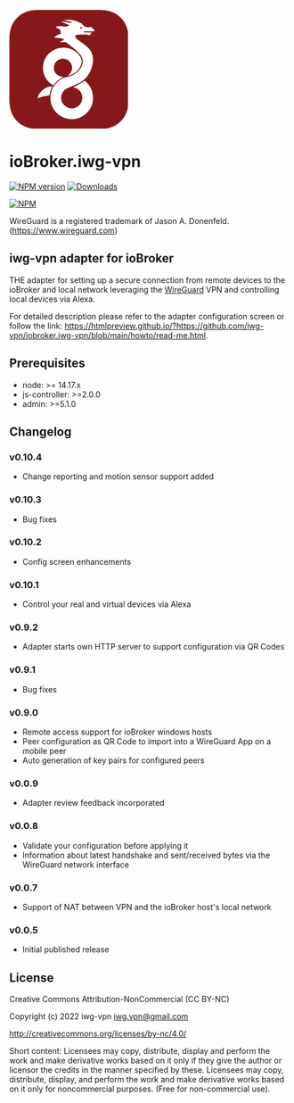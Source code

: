 ![Logo](admin/iwg-vpn.png)
# ioBroker.iwg-vpn

[![NPM version](http://img.shields.io/npm/v/iobroker.iwg-vpn.svg)](https://www.npmjs.com/package/iobroker.iwg-vpn)
[![Downloads](https://img.shields.io/npm/dm/iobroker.iwg-vpn.svg)](https://www.npmjs.com/package/iobroker.iwg-vpn)

[![NPM](https://nodei.co/npm/iobroker.iwg-vpn.png?downloads=true)](https://nodei.co/npm/iobroker.iwg-vpn/)

WireGuard is a registered trademark of Jason A. Donenfeld. (https://www.wireguard.com)

## iwg-vpn adapter for ioBroker

THE adapter for setting up a secure connection from remote devices to the ioBroker and local network leveraging the [WireGuard](https://www.wireguard.com) VPN and controlling local devices via Alexa.

For detailed description please refer to the adapter configuration screen or follow the
link: https://htmlpreview.github.io/?https://github.com/iwg-vpn/iobroker.iwg-vpn/blob/main/howto/read-me.html.

## Prerequisites
* node: >= 14.17.x
* js-controller: >=2.0.0
* admin: >=5.1.0


## Changelog

### v0.10.4
* Change reporting and motion sensor support added

### v0.10.3
* Bug fixes

### v0.10.2
* Config screen enhancements

### v0.10.1
* Control your real and virtual devices via Alexa

### v0.9.2
* Adapter starts own HTTP server to support configuration via QR Codes

### v0.9.1
* Bug fixes

### v0.9.0
* Remote access support for ioBroker windows hosts
* Peer configuration as QR Code to import into a WireGuard App on a mobile peer
* Auto generation of key pairs for configured peers

### v0.0.9
* Adapter review feedback incorporated

### v0.0.8
* Validate your configuration before applying it
* Information about latest handshake and sent/received bytes via the WireGuard network interface

### v0.0.7 

* Support of NAT between VPN and the ioBroker host's local network

### v0.0.5 

* Initial published release


## License
Creative Commons Attribution-NonCommercial (CC BY-NC)

Copyright (c) 2022 iwg-vpn <iwg.vpn@gmail.com>

http://creativecommons.org/licenses/by-nc/4.0/

Short content:
Licensees may copy, distribute, display and perform the work and make derivative works based on it only if they give the author or licensor the credits in the manner specified by these.
Licensees may copy, distribute, display, and perform the work and make derivative works based on it only for noncommercial purposes.
(Free for non-commercial use).